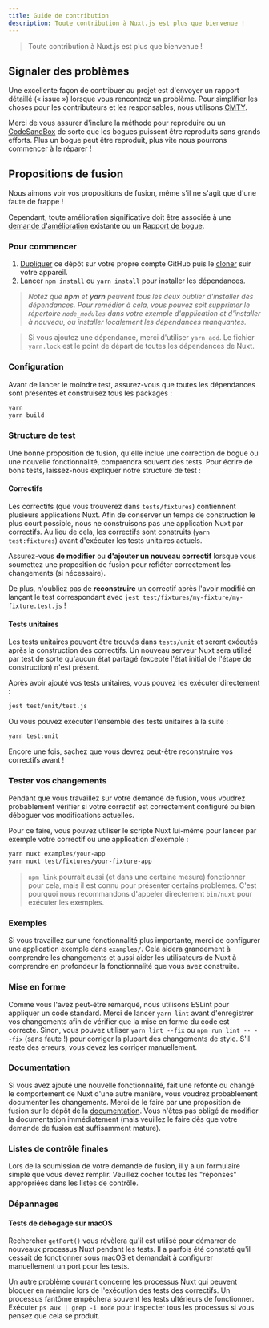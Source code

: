 ```yaml
---
title: Guide de contribution
description: Toute contribution à Nuxt.js est plus que bienvenue !
---
```


> Toute contribution à Nuxt.js est plus que bienvenue !

## Signaler des problèmes

Une excellente façon de contribuer au projet est d'envoyer un rapport détaillé (« issue ») lorsque vous rencontrez un problème.
Pour simplifier les choses pour les contributeurs et les responsables, nous utilisons [CMTY](https://cmty.nuxtjs.org/).

Merci de vous assurer d'inclure la méthode pour reproduire ou un [CodeSandBox](https://template.nuxtjs.org/)
de sorte que les bogues puissent être reproduits sans grands efforts. Plus un bogue peut être reproduit, plus vite nous pourrons commencer à le réparer !

## Propositions de fusion

Nous aimons voir vos propositions de fusion, même s'il ne s'agit que d'une faute de frappe !

Cependant, toute amélioration significative doit être associée à une
[demande d'amélioration](https://feature.nuxtjs.org/) existante
ou un [Rapport de bogue](https://bug.nuxtjs.org/).

### Pour commencer

1. [Dupliquer](https://help.github.com/articles/fork-a-repo/) ce dépôt sur votre propre compte GitHub puis le [cloner](https://help.github.com/articles/cloning-a-repository/) suir votre appareil.
2. Lancer `npm install` ou `yarn install` pour installer les dépendances.

> _Notez que **npm** et **yarn** peuvent tous les deux oublier d'installer des dépendances. Pour remédier à cela, vous pouvez soit supprimer le répertoire `node_modules` dans votre exemple d'application et d'installer à nouveau, ou installer localement les dépendances manquantes._

> Si vous ajoutez une dépendance, merci d'utiliser `yarn add`. Le fichier `yarn.lock` est le point de départ de toutes les dépendances de Nuxt.

### Configuration
 Avant de lancer le moindre test, assurez-vous que toutes les dépendances sont présentes et construisez tous les packages :
 ```sh
yarn
yarn build
```

### Structure de test

Une bonne proposition de fusion, qu'elle inclue une correction de bogue ou une nouvelle fonctionnalité, comprendra souvent des tests.
Pour écrire de bons tests, laissez-nous expliquer notre structure de test :

#### Correctifs

Les correctifs (que vous trouverez dans `tests/fixtures`) contiennent plusieurs applications Nuxt. Afin de conserver un temps de construction le plus court possible,
nous ne construisons pas une application Nuxt par correctifs. Au lieu de cela, les correctifs sont construits (`yarn test:fixtures`) avant d'exécuter
les tests unitaires actuels.

Assurez-vous **de modifier** ou **d'ajouter un nouveau correctif** lorsque vous soumettez une proposition de fusion pour refléter correctement les changements (si nécessaire).

De plus, n'oubliez pas de **reconstruire** un correctif après l'avoir modifié en lançant le test correspondant
avec `jest test/fixtures/my-fixture/my-fixture.test.js` !

#### Tests unitaires

Les tests unitaires peuvent être trouvés dans `tests/unit` et seront exécutés après la construction des correctifs. Un nouveau serveur Nuxt sera utilisé
par test de sorte qu'aucun état partagé (excepté l'état initial de l'étape de construction) n'est présent.

Après avoir ajouté vos tests unitaires, vous pouvez les exécuter directement :

```sh
jest test/unit/test.js
```

Ou vous pouvez exécuter l'ensemble des tests unitaires à la suite :

```sh
yarn test:unit
```

Encore une fois, sachez que vous devrez peut-être reconstruire vos correctifs avant !

### Tester vos changements

Pendant que vous travaillez sur votre demande de fusion, vous voudrez probablement vérifier si votre correctif est correctement configuré ou bien déboguer vos modifications actuelles.

Pour ce faire, vous pouvez utiliser le scripte Nuxt lui-même pour lancer par exemple votre correctif ou une application d'exemple :

```sh
yarn nuxt examples/your-app
yarn nuxt test/fixtures/your-fixture-app
```

> `npm link` pourrait aussi (et dans une certaine mesure) fonctionner pour cela, mais il est connu pour présenter certains problèmes. C'est pourquoi nous recommandons d'appeler directement `bin/nuxt` pour exécuter les exemples.

### Exemples

Si vous travaillez sur une fonctionnalité plus importante, merci de configurer une application exemple dans `examples/`.
Cela aidera grandement à comprendre les changements et aussi aider les utilisateurs de Nuxt à comprendre en profondeur la fonctionnalité que vous avez construite.

### Mise en forme

Comme vous l'avez peut-être remarqué, nous utilisons ESLint pour appliquer un code standard. Merci de lancer `yarn lint` avant d'enregistrer
vos changements afin de vérifier que la mise en forme du code est correcte. Sinon, vous pouvez utiliser `yarn lint --fix` ou `npm run lint -- --fix` (sans faute !) pour corriger la plupart
des changements de style. S'il reste des erreurs, vous devez les corriger manuellement.

### Documentation

Si vous avez ajouté une nouvelle fonctionnalité, fait une refonte ou changé le comportement de Nuxt d'une autre manière, vous voudrez probablement
documenter les changements. Merci de le faire par une proposition de fusion sur le dépôt de la [documentation](https://github.com/nuxt/docs/pulls).
Vous n'êtes pas obligé de modifier la documentation immédiatement (mais veuillez le faire dès que votre demande de fusion est suffisamment mature).

### Listes de contrôle finales

Lors de la soumission de votre demande de fusion, il y a un formulaire simple que vous devez remplir.
Veuillez cocher toutes les "réponses" appropriées dans les listes de contrôle.

### Dépannages

#### Tests de débogage sur macOS

Rechercher `getPort()` vous révèlera qu'il est utilisé pour démarrer de nouveaux processus Nuxt pendant les tests. Il a parfois été constaté qu'il cessait de fonctionner sous macOS et demandait à configurer manuellement un port pour les tests.

Un autre problème courant concerne les processus Nuxt qui peuvent bloquer en mémoire lors de l'exécution des tests des correctifs. Un processus fantôme empêchera souvent les tests ultérieurs de fonctionner. Exécuter `ps aux | grep -i node` pour inspecter tous les processus si vous pensez que cela se produit.
